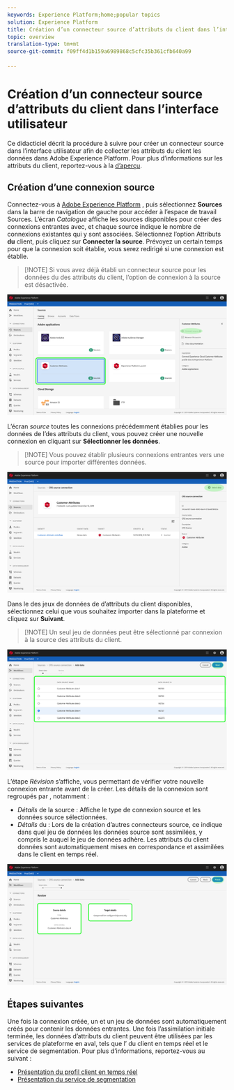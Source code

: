 ```yaml
---
keywords: Experience Platform;home;popular topics
solution: Experience Platform
title: Création d’un connecteur source d’attributs du client dans l’interface utilisateur
topic: overview
translation-type: tm+mt
source-git-commit: f09ff4d1b159a6989868c5cfc35b361cfb640a99

---
```



# Création d’un connecteur source d’attributs du client dans l’interface utilisateur

Ce didacticiel décrit la procédure à suivre pour créer un connecteur source dans l’interface utilisateur afin de collecter les attributs du client  les données dans Adobe Experience Platform. Pour plus d’informations sur les attributs du client, reportez-vous à la [d’aperçu](https://docs.adobe.com/content/help/fr-FR/core-services/interface/customer-attributes/attributes.html).

## Création d’une connexion source

Connectez-vous à <a href="https://platform.adobe.com" target="_blank">Adobe Experience Platform</a> , puis sélectionnez **Sources** dans la barre de navigation de gauche pour accéder à l’espace de travail Sources. L’écran *Catalogue* affiche les sources disponibles pour créer des connexions entrantes avec, et chaque source indique le nombre de connexions existantes qui y sont associées. Sélectionnez l’option Attributs **du** client, puis cliquez sur **Connecter la source**. Prévoyez un certain temps pour que la connexion soit établie, vous serez redirigé si une connexion est établie.

>[!NOTE] Si vous avez déjà établi un connecteur source pour les données du des attributs du client, l’option de connexion à la source est désactivée.

![](../../../../images/tutorials/create/customer-attributes/CA-sources_catalog.png)

L’écran   *source* toutes les connexions précédemment établies pour les données de l’des attributs du client, vous pouvez créer une nouvelle connexion en cliquant sur **Sélectionner les données**.

>[!NOTE] Vous pouvez établir plusieurs connexions entrantes vers une source pour importer différentes données.

![](../../../../images/tutorials/create/customer-attributes/CA-source_activity.png)

Dans le des jeux de données de d’attributs du client disponibles, sélectionnez celui que vous souhaitez importer dans la plateforme et cliquez sur **Suivant**.

>[!NOTE] Un seul jeu de données peut être sélectionné par connexion à la source des attributs du client.

![](../../../../images/tutorials/create/customer-attributes/CA-select_data.png)

L’étape *Révision* s’affiche, vous permettant de vérifier votre nouvelle connexion entrante avant de la créer. Les détails de la connexion sont regroupés par , notamment :

* *Détails* de la source : Affiche le type de connexion source et les données source sélectionnées.
* *Détails* du : Lors de la création d’autres connecteurs source, ce indique dans quel jeu de données les données source sont assimilées, y compris le auquel le jeu de données adhère. Les attributs du client  données sont automatiquement mises en correspondance et assimilées dans le  client en temps réel.

![](../../../../images/tutorials/create/customer-attributes/CA-review.png)

## Étapes suivantes

Une fois la connexion créée, un  et un jeu de données sont automatiquement créés pour contenir les données entrantes. Une fois l’assimilation initiale terminée, les données d’attributs du client  peuvent être utilisées par les services de plateforme en aval, tels que l’ du client en temps réel et le service de segmentation. Pour plus d’informations, reportez-vous au  suivant :

* [Présentation du profil client en temps réel](../../../../../profile/home.md)
* [Présentation du service de segmentation](../../../../../segmentation/home.md)

